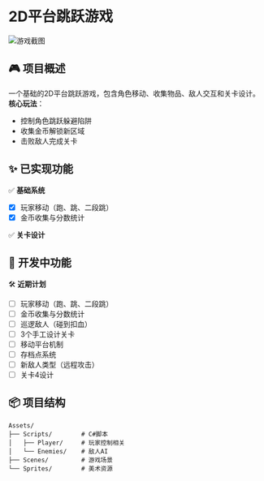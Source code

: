 # 2D平台跳跃游戏

![游戏截图](screenshots/gameplay.gif) <!-- 如果有截图或GIF -->

## 🎮 项目概述
一个基础的2D平台跳跃游戏，包含角色移动、收集物品、敌人交互和关卡设计。  
**核心玩法**：  
- 控制角色跳跃躲避陷阱  
- 收集金币解锁新区域  
- 击败敌人完成关卡  

## ✨ 已实现功能
✅ **基础系统**  
- [x] 玩家移动（跑、跳、二段跳）  
- [x] 金币收集与分数统计  

✅ **关卡设计**  

## 🚧 开发中功能
🛠 **近期计划**  
- [ ] 玩家移动（跑、跳、二段跳）  
- [ ] 金币收集与分数统计  
- [ ] 巡逻敌人（碰到扣血）  
- [ ] 3个手工设计关卡  
- [ ] 移动平台机制  
- [ ] 存档点系统  
- [ ] 新敌人类型（远程攻击）  
- [ ] 关卡4设计  

## 📦 项目结构
```plaintext
Assets/
├── Scripts/        # C#脚本
│   ├── Player/     # 玩家控制相关
│   └── Enemies/    # 敌人AI
├── Scenes/         # 游戏场景
└── Sprites/        # 美术资源
